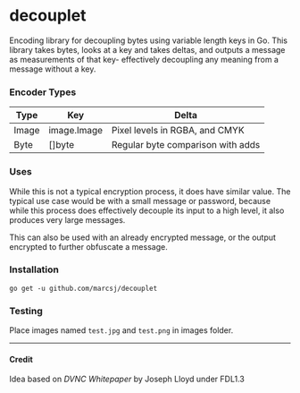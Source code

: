 # decouplet

Encoding library for decoupling bytes using variable length keys in Go. 
This library takes bytes, looks at a key and takes deltas, 
and outputs a message as measurements of that key- 
effectively decoupling any meaning from a message without a key.

### Encoder Types

Type | Key | Delta
-----|-----|------
Image|image.Image|Pixel levels in RGBA, and CMYK
Byte |[]byte|Regular byte comparison with adds

### Uses

While this is not a typical encryption process, 
it does have similar value.
The typical use case would be with a small message 
or password, because while this process does 
effectively decouple its input to a high level, 
it also produces very large messages.

This can also be used with an already encrypted message,
or the output encrypted to further obfuscate a message.

### Installation

`go get -u github.com/marcsj/decouplet`

### Testing

Place images named `test.jpg` and `test.png` in images folder.
***
#### Credit

Idea based on *DVNC Whitepaper* by Joseph Lloyd under FDL1.3